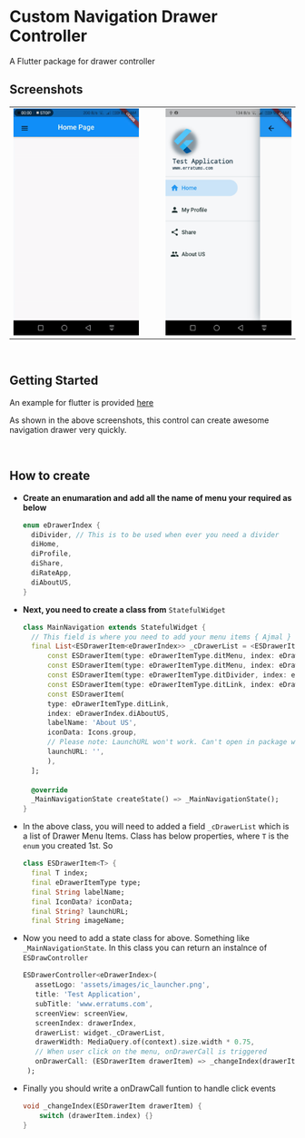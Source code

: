 # Custom Navigation Drawer Controller

A Flutter package for drawer controller 

## Screenshots 

|   |   |   |
|---|---|---|
|<img src="other/images/demo.gif" alt="drawing" height="400"/>|&nbsp;&nbsp;&nbsp;&nbsp;&nbsp;|<img src="other/images/demo.jpg" height="400"/>|

<br/>    

## Getting Started

An example for flutter is provided [here](https://github.com/ajumalp/es_drawer_controller/blob/main/example/lib/main.dart)

As shown in the above screenshots, this control can create awesome navigation drawer very quickly. 
      
<br/>    

## How to create     

- **Create an enumaration and add all the name of menu your required as below**
  ```dart
  enum eDrawerIndex {
    diDivider, // This is to be used when ever you need a divider
    diHome,
    diProfile,
    diShare,
    diRateApp,
    diAboutUS,
  }
  ```
- **Next, you need to create a class from** `StatefulWidget` 
  ```dart
  class MainNavigation extends StatefulWidget {
    // This field is where you need to add your menu items { Ajmal }
    final List<ESDrawerItem<eDrawerIndex>> _cDrawerList = <ESDrawerItem<eDrawerIndex>>[
        const ESDrawerItem(type: eDrawerItemType.ditMenu, index: eDrawerIndex.diHome, labelName: 'Home', iconData: Icons.home),
        const ESDrawerItem(type: eDrawerItemType.ditMenu, index: eDrawerIndex.diProfile, labelName: 'My Profile', iconData: Icons.person),
        const ESDrawerItem(type: eDrawerItemType.ditDivider, index: eDrawerIndex.diDivider), // Add a divider here
        const ESDrawerItem(type: eDrawerItemType.ditLink, index: eDrawerIndex.diShare, labelName: 'Share', iconData: Icons.share),
        const ESDrawerItem(
        type: eDrawerItemType.ditLink,
        index: eDrawerIndex.diAboutUS,
        labelName: 'About US',
        iconData: Icons.group,
        // Please note: LaunchURL won't work. Can't open in package without activity { Ajmal }
        launchURL: '',
        ),
    ];

    @override
    _MainNavigationState createState() => _MainNavigationState();
  }
  ```
- In the above class, you will need to added a field `_cDrawerList` which is a list of Drawer Menu Items. Class has below properties, where `T` is the `enum` you created 1st. So 
  ```dart
  class ESDrawerItem<T> {
    final T index;
    final eDrawerItemType type;
    final String labelName;
    final IconData? iconData;
    final String? launchURL;
    final String imageName;

  ```
-  Now you need to add a state class for above. Something like `_MainNavigationState`. In this class you can return an instalnce of `ESDrawController`
   ```dart
   ESDrawerController<eDrawerIndex>(
      assetLogo: 'assets/images/ic_launcher.png',
      title: 'Test Application',
      subTitle: 'www.erratums.com',
      screenView: screenView,
      screenIndex: drawerIndex,
      drawerList: widget._cDrawerList,
      drawerWidth: MediaQuery.of(context).size.width * 0.75,
      // When user click on the menu, onDrawerCall is triggered
      onDrawerCall: (ESDrawerItem drawerItem) => _changeIndex(drawerItem),
    );
    ```
- Finally you should write a onDrawCall funtion to handle click events 
   ```dart
   void _changeIndex(ESDrawerItem drawerItem) {
       switch (drawerItem.index) {}
   }
   ```    